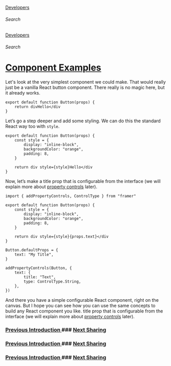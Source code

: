 [Developers](https://www.framer.com/developers/)
###### Search
[Developers](https://www.framer.com/developers/)
###### Search
# [Component Examples](https://www.framer.com/developers/component-examples#component-examples)
Let's look at the very simplest component we could make. That would really just be a vanilla React button component. There really is no magic here, but it already works.
```
export default function Button(props) {
    return divHello</div
}
```

Let’s go a step deeper and add some styling. We can do this the standard React way too with `style`.
```
export default function Button(props) {
    const style = {
        display: "inline-block",
        backgroundColor: "orange",
        padding: 8,
    }

    return div style={style}Hello</div
}
```

Now, let’s make a title prop that is configurable from the interface (we will explain more about [property controls](https://www.framer.com/) later).
```
import { addPropertyControls, ControlType } from "framer"

export default function Button(props) {
    const style = {
        display: "inline-block",
        backgroundColor: "orange",
        padding: 8,
    }

    return div style={style}{props.text}</div
}

Button.defaultProps = {
    text: "My Title",
}

addPropertyControls(Button, {
    text: {
        title: "Text",
        type: ControlType.String,
    },
})
```

And there you have a simple configurable React component, right on the canvas. But I hope you can see how you can use the same concepts to build any React component you like. title prop that is configurable from the interface (we will explain more about [property controls](https://www.framer.com/developers/property-controls) later).
### [Previous Introduction ](https://www.framer.com/developers/components-introduction)### [Next Sharing ](https://www.framer.com/developers/component-sharing)
### [Previous Introduction ](https://www.framer.com/developers/components-introduction)### [Next Sharing ](https://www.framer.com/developers/component-sharing)
### [Previous Introduction ](https://www.framer.com/developers/components-introduction)### [Next Sharing ](https://www.framer.com/developers/component-sharing)
